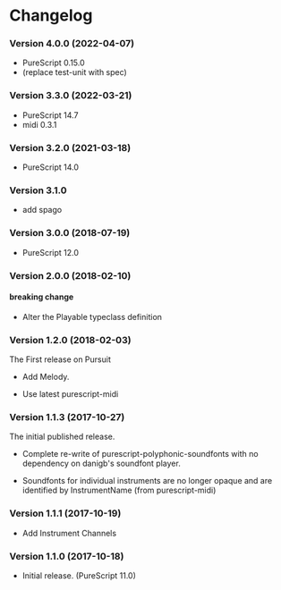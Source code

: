 # Changelog

### Version 4.0.0 (2022-04-07)

* PureScript 0.15.0
* (replace test-unit with spec)

### Version 3.3.0 (2022-03-21)

* PureScript 14.7
* midi 0.3.1 

### Version 3.2.0 (2021-03-18)

* PureScript 14.0

### Version 3.1.0

* add spago

### Version 3.0.0 (2018-07-19)

* PureScript 12.0

### Version 2.0.0 (2018-02-10)

#### breaking change

* Alter the Playable typeclass definition

### Version 1.2.0 (2018-02-03)

The First release on Pursuit

+ Add Melody.
* Use latest purescript-midi

### Version 1.1.3 (2017-10-27)

The initial published release.

* Complete re-write of purescript-polyphonic-soundfonts with no dependency on danigb's soundfont player.

* Soundfonts for individual instruments are no longer opaque and are identified by InstrumentName (from purescript-midi)

### Version 1.1.1  (2017-10-19)

* Add Instrument Channels

### Version 1.1.0  (2017-10-18)

* Initial release. (PureScript 11.0)

